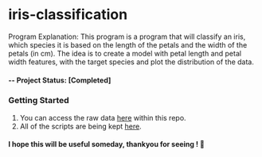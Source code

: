 # iris-classification
Program Explanation: This program is a program that will classify an iris, which species it is based on the length of the petals and the width of the petals (in cm). The idea is to create a model with petal length and petal width features, with the target species and plot the distribution of the data.

#### -- Project Status: [Completed]

### Getting Started
1. You can access the raw data [here](https://github.com/hosiajosindra/iris-classification/blob/main/Iris(1).csv) within this repo.
2. All of the scripts are being kept [here](https://github.com/hosiajosindra/iris-classification/blob/main/iris-classification.ipynb).

#### I hope this will be useful someday, thankyou for seeing ! 🥳

